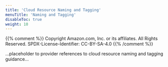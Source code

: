 ```yaml
---
title: 'Cloud Resource Naming and Tagging'
menuTitle: 'Naming and Tagging'
disableToc: true
weight: 10
---
```


{{% comment %}}
Copyright Amazon.com, Inc. or its affiliates. All Rights Reserved.
SPDX-License-Identifier: CC-BY-SA-4.0
{{% /comment %}}

...placeholder to provider references to cloud resource naming and tagging guidance...